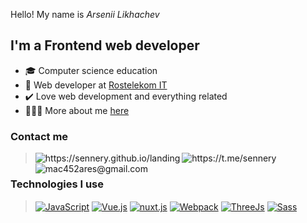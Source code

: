 Hello! My name is *Arsenii Likhachev*

<!-- > Technologies I use: JavaScript, Vue.js, Node.js, HTML, CSS, SCSS, SVG, Canvas... and study more everyday  -->

## I'm a Frontend web developer

- 🎓 Computer science education
- 💼 Web developer at [Rostelekom IT](https://rtkit.ru/)
- ✔️ Love web development and everything related
- 👨🏻‍💻 More about me [here](https://sennery.github.io/landing)

### Contact me

> [<img align="left" alt="https://sennery.github.io/landing" src="https://img.shields.io/badge/website-000000?style=for-the-badge&logo=About.me&logoColor=white" />](https://sennery.github.io/landing)
> [<img align="left" alt="https://t.me/sennery" src="https://img.shields.io/badge/Telegram-2CA5E0?style=for-the-badge&logo=telegram&logoColor=white" />](https://t.me/sennery)
> [<img align="left" alt="mac452ares@gmail.com" src="https://img.shields.io/badge/Gmail-D14836?style=for-the-badge&logo=gmail&logoColor=white" />](mailto:mac452ares@gmail.com)<br/>

### Technologies I use

> [<img align="center" alt="JavaScript" src="https://img.shields.io/badge/JavaScript-323330?style=for-the-badge&logo=javascript&logoColor=F7DF1E" />](https://sennery.github.io/landing)
> [<img align="center" alt="Vue.js" src="https://img.shields.io/badge/Vue.js-35495E?style=for-the-badge&logo=vuedotjs&logoColor=4FC08D" />](https://sennery.github.io/landing)
> [<img align="center" alt="nuxt.js" src="https://img.shields.io/badge/nuxt.js-00C58E?style=for-the-badge&logo=nuxtdotjs&logoColor=white" />](https://sennery.github.io/landing)
> [<img align="center" alt="Webpack" src="https://img.shields.io/badge/Webpack-8DD6F9?style=for-the-badge&logo=Webpack&logoColor=white" />](https://sennery.github.io/landing)
> [<img align="center" alt="ThreeJs" src="https://img.shields.io/badge/ThreeJs-black?style=for-the-badge&logo=three.js&logoColor=white" />](https://sennery.github.io/landing)
> [<img align="center" alt="Sass" src="https://img.shields.io/badge/Sass-CC6699?style=for-the-badge&logo=sass&logoColor=white" />](https://sennery.github.io/landing)
